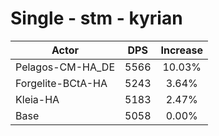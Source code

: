 # Single - stm - kyrian
| Actor | DPS | Increase |
|---|:---:|:---:|
|Pelagos-CM-HA_DE|5566|10.03%|
|Forgelite-BCtA-HA|5243|3.64%|
|Kleia-HA|5183|2.47%|
|Base|5058|0.00%|
